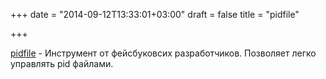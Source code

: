 +++
date = "2014-09-12T13:33:01+03:00"
draft = false
title = "pidfile"

+++

<p><a href="https://github.com/facebookgo/pidfile">pidfile</a>&nbsp;- Инструмент от фейсбуковсих разработчиков. Позволяет легко управлять pid файлами.</p>

